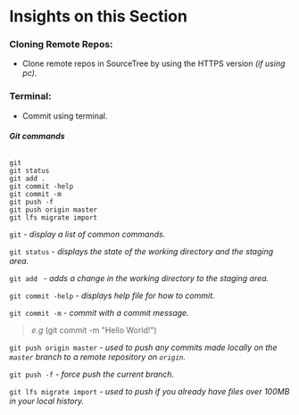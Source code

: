# Insights on this Section
### Cloning Remote Repos:
- Clone remote repos in SourceTree by using the HTTPS version *(if using pc)*.
### Terminal:
- Commit using terminal.
###### **Git commands**
```
git
git status
git add .
git commit -help
git commit -m
git push -f
git push origin master
git lfs migrate import
```
`git` - _display a list of common commands._

`git status` - _displays the state of the working directory and the staging area._

`git add ` - _adds a change in the working directory to the staging area._

`git commit -help` - _displays help file for how to commit._

`git commit -m` - _commit with a commit message._
>  _e.g_ (git commit -m "Hello World!")

`git push origin master` - _used to push any commits made locally on the `master` branch to a remote repository on `origin`._

`git push -f` - _force push the current branch._

`git lfs migrate import` - _used to push if you already have files over 100MB in your local history._
